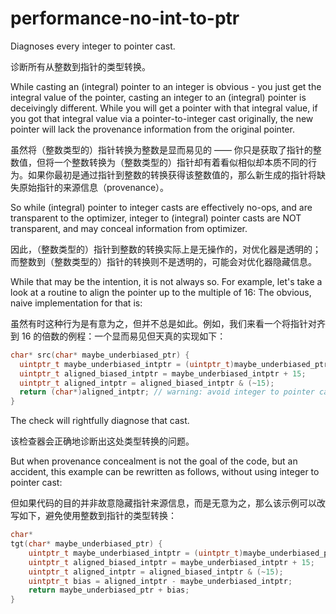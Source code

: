 # performance-no-int-to-ptr

Diagnoses every integer to pointer cast.

诊断所有从整数到指针的类型转换。

While casting an (integral) pointer to an integer is obvious - you just get the integral value of the pointer, casting an integer to an (integral) pointer is deceivingly different. While you will get a pointer with that integral value, if you got that integral value via a pointer-to-integer cast originally, the new pointer will lack the provenance information from the original pointer.

虽然将（整数类型的）指针转换为整数是显而易见的 —— 你只是获取了指针的整数值，但将一个整数转换为（整数类型的）指针却有着看似相似却本质不同的行为。如果你最初是通过指针到整数的转换获得该整数值的，那么新生成的指针将缺失原始指针的来源信息（provenance）。

So while (integral) pointer to integer casts are effectively no-ops, and are transparent to the optimizer, integer to (integral) pointer casts are NOT transparent, and may conceal information from optimizer.

因此，（整数类型的）指针到整数的转换实际上是无操作的，对优化器是透明的；而整数到（整数类型的）指针的转换则不是透明的，可能会对优化器隐藏信息。

While that may be the intention, it is not always so. For example, let's take a look at a routine to align the pointer up to the multiple of 16: The obvious, naive implementation for that is:

虽然有时这种行为是有意为之，但并不总是如此。例如，我们来看一个将指针对齐到 16 的倍数的例程：一个显而易见但天真的实现如下：

```c++
char* src(char* maybe_underbiased_ptr) {
  uintptr_t maybe_underbiased_intptr = (uintptr_t)maybe_underbiased_ptr;
  uintptr_t aligned_biased_intptr = maybe_underbiased_intptr + 15;
  uintptr_t aligned_intptr = aligned_biased_intptr & (~15);
  return (char*)aligned_intptr; // warning: avoid integer to pointer casts [performance-no-int-to-ptr]
}
```

The check will rightfully diagnose that cast.

该检查器会正确地诊断出这处类型转换的问题。

But when provenance concealment is not the goal of the code, but an accident, this example can be rewritten as follows, without using integer to pointer cast:

但如果代码的目的并非故意隐藏指针来源信息，而是无意为之，那么该示例可以改写如下，避免使用整数到指针的类型转换：

```c++
char*
tgt(char* maybe_underbiased_ptr) {
    uintptr_t maybe_underbiased_intptr = (uintptr_t)maybe_underbiased_ptr;
    uintptr_t aligned_biased_intptr = maybe_underbiased_intptr + 15;
    uintptr_t aligned_intptr = aligned_biased_intptr & (~15);
    uintptr_t bias = aligned_intptr - maybe_underbiased_intptr;
    return maybe_underbiased_ptr + bias;
}
```
